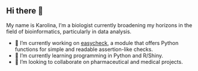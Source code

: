 ## Hi there 👋

My name is Karolina, I’m a biologist currently broadening my horizons in the field of bioinformatics, particularly in data analysis.

- 🔭 I’m currently working on [easycheck](https://github.com/nyggus/easycheck), a module that offers Python functions for simple and readable assertion-like checks.
- 🌱 I’m currently learning programming in Python and R/Shiny.
- 👯 I’m looking to collaborate on pharmaceutical and medical projects.


<!--
**karollayna/karollayna** is a ✨ _special_ ✨ repository because its `README.md` (this file) appears on your GitHub profile.

Here are some ideas to get you started:

- 🔭 I’m currently working on ...
- 🌱 I’m currently learning ...
- 👯 I’m looking to collaborate on ...
- 🤔 I’m looking for help with ...
- 💬 Ask me about ...
- 📫 How to reach me: ...
- 😄 Pronouns: ...
- ⚡ Fun fact: ...
-->
